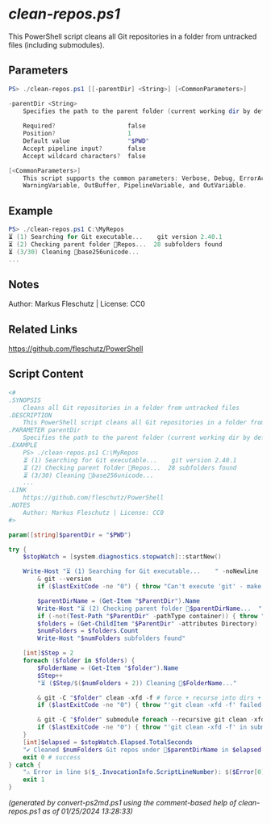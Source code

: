 *clean-repos.ps1*
================

This PowerShell script cleans all Git repositories in a folder from untracked files (including submodules).

Parameters
----------
```powershell
PS> ./clean-repos.ps1 [[-parentDir] <String>] [<CommonParameters>]

-parentDir <String>
    Specifies the path to the parent folder (current working dir by default)
    
    Required?                    false
    Position?                    1
    Default value                "$PWD"
    Accept pipeline input?       false
    Accept wildcard characters?  false

[<CommonParameters>]
    This script supports the common parameters: Verbose, Debug, ErrorAction, ErrorVariable, WarningAction, 
    WarningVariable, OutBuffer, PipelineVariable, and OutVariable.
```

Example
-------
```powershell
PS> ./clean-repos.ps1 C:\MyRepos
⏳ (1) Searching for Git executable...    git version 2.40.1
⏳ (2) Checking parent folder 📂Repos...  28 subfolders found
⏳ (3/30) Cleaning 📂base256unicode...
...

```

Notes
-----
Author: Markus Fleschutz | License: CC0

Related Links
-------------
https://github.com/fleschutz/PowerShell

Script Content
--------------
```powershell
<#
.SYNOPSIS
	Cleans all Git repositories in a folder from untracked files 
.DESCRIPTION
	This PowerShell script cleans all Git repositories in a folder from untracked files (including submodules).
.PARAMETER parentDir
	Specifies the path to the parent folder (current working dir by default)
.EXAMPLE
	PS> ./clean-repos.ps1 C:\MyRepos
	⏳ (1) Searching for Git executable...    git version 2.40.1
	⏳ (2) Checking parent folder 📂Repos...  28 subfolders found
	⏳ (3/30) Cleaning 📂base256unicode...
	...
.LINK
	https://github.com/fleschutz/PowerShell
.NOTES
	Author: Markus Fleschutz | License: CC0
#>

param([string]$parentDir = "$PWD")

try {
	$stopWatch = [system.diagnostics.stopwatch]::startNew()

	Write-Host "⏳ (1) Searching for Git executable...    " -noNewline
        & git --version
        if ($lastExitCode -ne "0") { throw "Can't execute 'git' - make sure Git is installed and available" }

        $parentDirName = (Get-Item "$ParentDir").Name
        Write-Host "⏳ (2) Checking parent folder 📂$parentDirName...  " -noNewline
        if (-not(Test-Path "$ParentDir" -pathType container)) { throw "Can't access folder: $ParentDir" }
        $folders = (Get-ChildItem "$ParentDir" -attributes Directory)
        $numFolders = $folders.Count
        Write-Host "$numFolders subfolders found"

	[int]$Step = 2
	foreach ($folder in $folders) {
		$FolderName = (Get-Item "$folder").Name
		$Step++
		"⏳ ($Step/$($numFolders + 2)) Cleaning 📂$FolderName..."

		& git -C "$folder" clean -xfd -f # force + recurse into dirs + don't use the standard ignore rules
		if ($lastExitCode -ne "0") { throw "'git clean -xfd -f' failed with exit code $lastExitCode" }

		& git -C "$folder" submodule foreach --recursive git clean -xfd -f 
		if ($lastExitCode -ne "0") { throw "'git clean -xfd -f' in submodules failed with exit code $lastExitCode" }
	}
	[int]$elapsed = $stopWatch.Elapsed.TotalSeconds
	"✔️ Cleaned $numFolders Git repos under 📂$parentDirName in $elapsed sec"
	exit 0 # success
} catch {
	"⚠️ Error in line $($_.InvocationInfo.ScriptLineNumber): $($Error[0])"
	exit 1
}
```

*(generated by convert-ps2md.ps1 using the comment-based help of clean-repos.ps1 as of 01/25/2024 13:28:33)*
